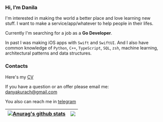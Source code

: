 ### Hi, I’m Danila

I'm interested in making the world a better place and love learning new stuff.
I want to make a service/app/whatever to help people in their lifes.

Currently I'm searching for a job as a **Go Developer**. 

In past I was making iOS apps with `Swift` and `SwiftUI`. And I also have common knowledge of `Python`, `C++`, `TypeScript`, `SQL`, `zsh`, machine learning, architectural patterns and data structures.

### Contacts
Here's my [CV](https://dupreehkuda.github.io/cv/cv.pdf)

If you have a question or an offer please email me: danyakurach@gmail.com

You also can reach me in [telegram](https://t.me/dupreehkuda)

 | <a href="https://github.com/anuraghazra/github-readme-stats"><img align="center" src="https://github-readme-stats.vercel.app/api?username=dupreehkuda&count_private=true&show_icons=true&theme=dracula" alt="Anurag's github stats" /></a> | <a href="https://github.com/anuraghazra/github-readme-stats"><img align="center" src="https://github-readme-stats.vercel.app/api/top-langs/?username=dupreehkuda&layout=compact&theme=dracula" /></a> |
| ------------- | ------------- |
